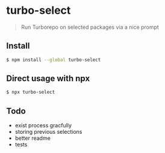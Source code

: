 # turbo-select

> Run Turborepo on selected packages via a nice prompt

## Install

```bash
$ npm install --global turbo-select
```

## Direct usage with npx
```bash
$ npx turbo-select
```


## Todo
- exist process gracfully
- storing previous selections
- better readme
- tests